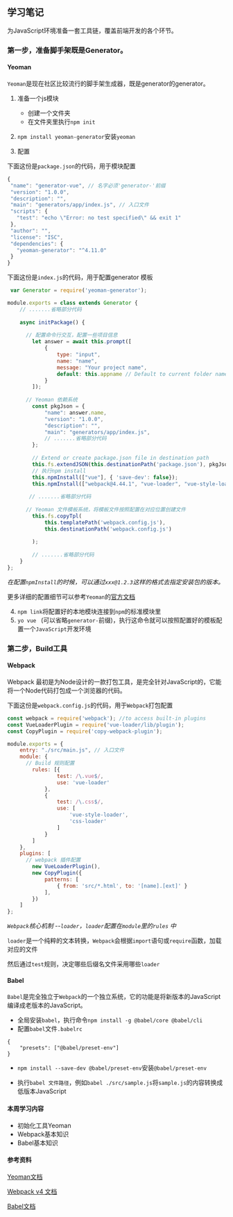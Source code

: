 ## 学习笔记

为JavaScript环境准备一套工具链，覆盖前端开发的各个环节。

### 第一步，准备脚手架既是Generator。

#### Yeoman

`Yeoman`是现在社区比较流行的脚手架生成器，既是generator的generator。

1. 准备一个js模块

   *  创建一个文件夹
   * 在文件夹里执行`npm init`
2.  `npm install yeoman-generator`安装`yeoman`
3. 配置

下面这份是`package.json`的代码，用于模块配置

 ```javascript
{
  "name": "generator-vue", // 名字必须'generator-'前缀
  "version": "1.0.0",
  "description": "",
  "main": "generators/app/index.js", // 入口文件
  "scripts": {
    "test": "echo \"Error: no test specified\" && exit 1"
  },
  "author": "",
  "license": "ISC",
  "dependencies": {
    "yeoman-generator": "^4.11.0"
  }
}
 ```



下面这份是`index.js`的代码，用于配置generator 模板

```javascript
 var Generator = require('yeoman-generator');

module.exports = class extends Generator {
    // .......省略部分代码
    
    async initPackage() {
    
      // 配置命令行交互，配置一些项目信息
        let answer = await this.prompt([
            {
                type: "input",
                name: "name",
                message: "Your project name",
                default: this.appname // Default to current folder name
            }
        ]);
    
      // Yeoman 依赖系统
        const pkgJson = {
            "name": answer.name,
            "version": "1.0.0",
            "description": "",
            "main": "generators/app/index.js",
            // .......省略部分代码
        };
      
        // Extend or create package.json file in destination path
        this.fs.extendJSON(this.destinationPath('package.json'), pkgJson);
      	// 执行npm install
        this.npmInstall(["vue"], { 'save-dev': false});
        this.npmInstall(["webpack@4.44.1", "vue-loader", "vue-style-loader", "css-loader@4.2.2", "vue-template-compiler", "copy-webpack-plugin@6.0.3"], { 'save-dev': true});
    
       // .......省略部分代码
    
      // Yeoman 文件模板系统，将模板文件按照配置在对应位置创建文件
        this.fs.copyTpl(
            this.templatePath('webpack.config.js'),
            this.destinationPath('webpack.config.js')
            
        );
    
        // .......省略部分代码
    }
};
```

*在配置`npmInstall`的时候，可以通过`xxx@1.2.3`这样的格式去指定安装包的版本。*

更多详细的配置细节可以参考`Yeoman`的[官方文档](https://yeoman.io/authoring/index.html)

4. `npm link`将配置好的本地模块连接到`npm`的标准模块里
5. `yo vue `  (可以省略`generator-`前缀)，执行这命令就可以按照配置好的模板配置一个`JavaScript`开发环境



### 第二步，Build工具

#### Webpack

Webpack 最初是为Node设计的一款打包工具，是完全针对JavaScript的，它能将一个Node代码打包成一个浏览器的代码。

下面这份是`webpack.config.js`的代码，用于`Webpack`打包配置

```javascript
const webpack = require('webpack'); //to access built-in plugins
const VueLoaderPlugin = require('vue-loader/lib/plugin');
const CopyPlugin = require('copy-webpack-plugin');

module.exports = {
    entry: "./src/main.js", // 入口文件
    module: {
      // Build 规则配置
        rules: [{
                test: /\.vue$/,
                use: 'vue-loader'
            },
            {
                test: /\.css$/,
                use: [
                    'vue-style-loader',
                    'css-loader'
                ]
            }
        ]
    },
    plugins: [
      // webpack 插件配置
        new VueLoaderPlugin(),
        new CopyPlugin({
            patterns: [
                { from: 'src/*.html', to: '[name].[ext]' }
            ],
        })
    ]
};
```

*`Webpack`核心机制 --`loader`，`loader`配置在`module`里的`rules` 中*

`loader`是一个纯粹的文本转换，`Webpack`会根据`import`语句或`require`函数，加载对应的文件

然后通过`test`规则，决定哪些后缀名文件采用哪些`loader`

#### Babel

`Babel`是完全独立于`Webpack`的一个独立系统，它的功能是将新版本的JavaScript编译成老版本的JavaScript。

* 全局安装`babel`，执行命令`npm install -g @babel/core @babel/cli`
* 配置`babel`文件`.babelrc`

```
{
    "presets": ["@babel/preset-env"]
}
```

* `npm install --save-dev @babel/preset-env`安装`@babel/preset-env`

* 执行`babel 文件路径`，例如`babel ./src/sample.js`将`sample.js`的内容转换成低版本JavaScript



#### 本周学习内容

* 初始化工具Yeoman
* Webpack基本知识
* Babel基本知识

#### 参考资料

[Yeoman文档](https://yeoman.io/authoring/index.html)

[Webpack v4 文档](https://v4.webpack.js.org/concepts/)

[Babel文档](https://babeljs.io/docs/en/)


```

```